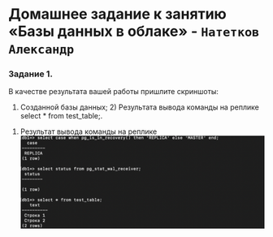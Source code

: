 # Домашнее задание к занятию «Базы данных в облаке» - `Натетков Александр`



### Задание 1. 

В качестве результата вашей работы пришлите скриншоты:

1) Созданной базы данных; 2) Результата вывода команды на реплике select * from test_table;.




1. Результат вывода команды на реплике
![replica](https://github.com/karapuze/gitlab-hw/blob/main/img/Снимок%20экрана%202023-12-03%20в%2014.10.35.png)
